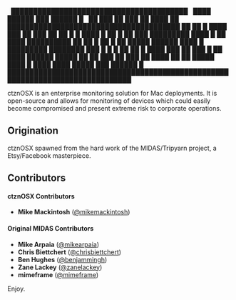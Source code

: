 &nbsp;                                     ████████████████████████████████████████
&nbsp;                                     ████       ██████       ███   ██████   █
&nbsp;                                     ██    ███    ██    ███    ██   ████   ██
███████████████████████████████████████   ██   ██   █    ████   ███   ██   ███
██      ██        █         █   ████  █   ██ █ ██   ███    █████████      ████
█   ██   ████  ██████████  ██     ██  █   ██ █ ██   █████     ██████      ████
█   █████████  ████████   ███  █   █  █   ██   ██   █   ████    ███   ██   ███
█   ██   ████  ██████   █████  ██     ██    ███    ██    ███    ██   ████   ██
██      █████  ████         █  ████   ████       █████        ███   ██████   █
██████████████████████████████████████████████████████████████████████████████

ctznOSX is an enterprise monitoring solution for Mac deployments. It is open-source and allows for monitoring of devices which could easily become compromised and present extreme risk to corporate operations.

Origination
-----------
ctznOSX spawned from the hard work of the MIDAS/Tripyarn project, a Etsy/Facebook masterpiece. 

Contributors
---------------------------

#### ctznOSX Contributors

+ __Mike Mackintosh__ ([@mikemackintosh](https://twitter.com/mikemackintosh))

#### Original MIDAS Contributors

+ __Mike Arpaia__ ([@mikearpaia](https://twitter.com/mikearpaia))
+ __Chris Biettchert__ ([@chrisbiettchert](https://twitter.com/chrisbiettchert))
+ __Ben Hughes__ ([@benjammingh](https://twitter.com/benjammingh))
+ __Zane Lackey__ ([@zanelackey](https://twitter.com/zanelackey))
+ __mimeframe__ ([@mimeframe](https://twitter.com/mimeframe))

Enjoy.